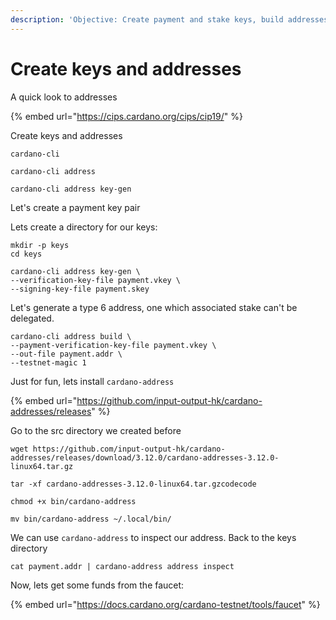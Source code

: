 ```yaml
---
description: 'Objective: Create payment and stake keys, build addresses'
---
```


# Create keys and addresses

A quick look to addresses

{% embed url="https://cips.cardano.org/cips/cip19/" %}

Create keys and addresses&#x20;

```bash
cardano-cli
```

```
cardano-cli address
```

```
cardano-cli address key-gen
```

Let's create a payment key pair

Lets create a directory for our keys:

```
mkdir -p keys
cd keys
```

```
cardano-cli address key-gen \
--verification-key-file payment.vkey \
--signing-key-file payment.skey
```

Let's generate a type 6 address, one which associated stake can't be delegated.

```
cardano-cli address build \
--payment-verification-key-file payment.vkey \
--out-file payment.addr \
--testnet-magic 1
```

Just for fun, lets install `cardano-address`&#x20;

{% embed url="https://github.com/input-output-hk/cardano-addresses/releases" %}

Go to the src directory we created before

```
wget https://github.com/input-output-hk/cardano-addresses/releases/download/3.12.0/cardano-addresses-3.12.0-linux64.tar.gz
```

```
tar -xf cardano-addresses-3.12.0-linux64.tar.gzcodecode
```

```
chmod +x bin/cardano-address
```

```
mv bin/cardano-address ~/.local/bin/
```

We can use `cardano-address` to inspect our address. Back to the keys directory&#x20;

```
cat payment.addr | cardano-address address inspect
```

Now, lets get some funds from the faucet:

{% embed url="https://docs.cardano.org/cardano-testnet/tools/faucet" %}
